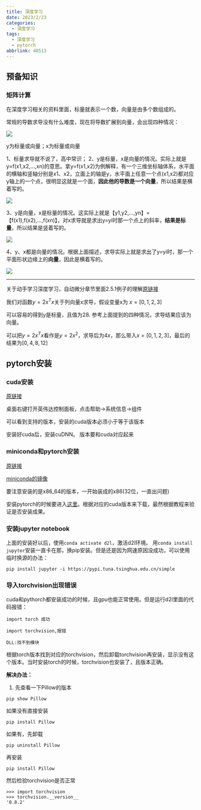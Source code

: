 ```yaml
---
title: 深度学习
date: 2023/2/23
categories:
  - 深度学习
tags:
  - 深度学习
  - pytorch
abbrlink: 48513
---
```


## 预备知识

### 矩阵计算

在深度学习相关的资料里面，标量就表示一个数，向量是由多个数组成的。

常规的导数求导没有什么难度，现在将导数扩展到向量，会出现四种情况：

![](https://cdn.jsdelivr.net/gh/gaofeng-lin/picture_bed/img/Snipaste_2023-03-02_22-49-16.png)

y为标量或向量；x为标量或向量

1、标量求导就不说了，高中常识；
2、y是标量，x是向量的情况。实际上就是y=f(x1,x2,...,xn)的意思。拿y=f(x1,x2)为例解释，有一个三维坐标轴体系，水平面的横轴和竖轴分别是x1、x2，立面上的轴是y，水平面上任意一个点(x1,x2)都对应y轴上的一个点，很明显这就是一个面，**因此他的导数是一个向量**，所以结果是横着写的。

![](https://cdn.jsdelivr.net/gh/gaofeng-lin/picture_bed/img/Snipaste_2023-03-02_22-54-05.png)

3、y是向量，x是标量的情况。这实际上就是【y1,y2,...,yn】=【f(x1),f(x2),...,f(xn)】，对x求导就是求出y=yi时那一个点上的斜率，**结果是标量**，所以结果是竖着写的。

![](https://cdn.jsdelivr.net/gh/gaofeng-lin/picture_bed/img/Snipaste_2023-03-02_22-55-43.png)

4、y、x都是向量的情况。根据上面描述，求导实际上就是求出了y=yi时，那一个平面形状边缘上的**向量**，因此是横着写的。

![](https://cdn.jsdelivr.net/gh/gaofeng-lin/picture_bed/img/Snipaste_2023-03-02_22-56-14.png)

------------------------------------

关于动手学习深度学习，自动微分章节里面2.5.1例子的理解[原链接](https://zh.d2l.ai/chapter_preliminaries/autograd.html)

我们对函数$y=2x^Tx$关于列向量x求导，假设变量x为 $x=[0,1,2,3]$

可以容易的得到y是标量，且值为28.
参考上面提到的四种情况，求导结果应该为向量。

可以把$y=2x^Tx$看作是$y=2x^2$，求导后为$4x$，那么带入$x=[0,1,2,3]$，最后的结果为$[0,4,8,12]$

## pytorch安装

### cuda安装
[原链接](https://zhuanlan.zhihu.com/p/94220564)

桌面右键打开英伟达控制面板，点击帮助->系统信息->组件

可以看到支持的版本，安装的cuda版本必须小于等于该版本

安装好cuda后，安装cuDNN。
版本要和cuda对应起来

### miniconda和pytorch安装

[原链接](https://zhuanlan.zhihu.com/p/174738684)


[miniconda的镜像](https://mirrors.tuna.tsinghua.edu.cn/anaconda/miniconda/)

要注意安装的是x86_64的版本，一开始装成的x86(32位，一直出问题)

安装pytorch的时候要进入[这里](https://pytorch.org/get-started/previous-versions/)。根据对应的cuda版本来下载，最然根据教程来验证是否安装成果。



### 安装jupyter notebook
上面的安装好以后，使用```conda activate d2l```，激活d2l环境。
用```conda install jupyter```安装一直卡在那，换pip安装。但是还是因为网速原因没成功，可以使用临时换源的办法：

```pip install jupyter -i https://pypi.tuna.tsinghua.edu.cn/simple```

### 导入torchvision出现错误

cuda和pythorch都安装成功的时候，且gpu也能正常使用。但是运行d2l里面的代码报错：
```
import torch 成功

import torchvision,报错

DLL:找不到模块
```

根据torch版本找到对应的torchvision，然后卸载torchvision再安装，显示没有这个版本。当时安装torch的时候，torchvision也安装了，且版本正确。

**解决办法：**
1. 先查看一下Pillow的版本
```
pip show Pillow
```

如果没有直接安装
```
pip install Pillow
```

如果有，先卸载
```
pip uninstall Pillow
```

再安装
```
pip install Pillow
```

然后检验torchvision是否正常
```
>>> import torchvision
>>> torchvision.__version__
'0.8.2'

```